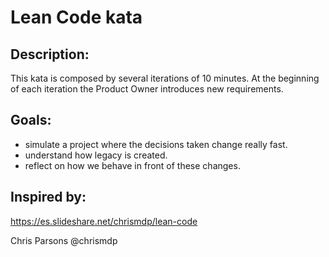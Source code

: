 # Lean Code kata

## Description:
This kata is composed by several iterations of 10 minutes. At the beginning of each iteration the Product Owner introduces new requirements.

## Goals:
- simulate a project where the decisions taken change really fast.
- understand how legacy is created.
- reflect on how we behave in front of these changes.

## Inspired by:
https://es.slideshare.net/chrismdp/lean-code

Chris Parsons @chrismdp
